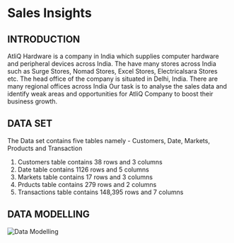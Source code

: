 # Sales Insights

## INTRODUCTION

AtliQ Hardware is a company in India which supplies computer hardware and peripheral devices across India. The have many stores across India such as Surge Stores, Nomad Stores, Excel Stores, Electricalsara Stores etc. The head office of the company is situated in Delhi, India. There are many regional offices across India
Our task is to analyse the sales data and identify weak areas and opportunities for AtliQ Company to boost their business growth.

## DATA SET
The Data set contains five tables namely - Customers, Date, Markets, Products and Transaction
1. Customers table contains 38 rows and 3 columns
2. Date table contains 1126 rows and 5 columns
3. Markets table contains 17 rows and 3 columns
4. Prducts table contains 279 rows and 2 columns
5. Transactions table contains 148,395 rows and 7 columns

## DATA MODELLING

![Data Modelling](https://user-images.githubusercontent.com/121208667/209424522-0bf07f68-3031-4fba-80f5-8db980e0a286.jpg)


